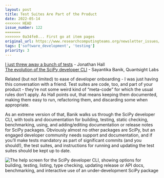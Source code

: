```yaml
---
layout: post
title: Test Suites Are Part of the Product
date: 2022-05-14
<<<<<<< HEAD
issue_number: 122
=======
>>>>>>> 0a34fe0... First go at item pages
original_url: https://www.researchcomputingteams.org/newsletter_issues/0122
tags: ['software_development', 'testing']
priority: 3
---
```


<!-- markdownlint-disable MD033 -->
<!-- markdownlint-disable MD041 -->
<!-- markdownlint-disable MD049 -->

[I just threw away a bunch of tests](https://jhall.io/archive/2022/05/13/i-just-threw-away-a-bunch-of-tests/) - Jonathan Hall<br>
[The evolution of the SciPy developer CLI](https://labs.quansight.org/blog/2022/05/the-evolution-of-the-scipy-developer-cli/) - Sayantika Banik, Quantsight Labs

Related (but not limited) to ease of developer onboarding - I was just having this conversation with a friend.  Test suites are code, too, and part of your product - they’re not some weird kind of “meta-code” for which the usual rules don’t apply.   As Hall points out, that means keeping them documented, making them easy to run, refactoring them, and discarding some when appropriate.

As an extreme version of that, Banik walks us through the SciPy developer CLI, with tools and documentation for building, testing, static checking, benchmarking, using, and adding/editing documentation or release notes for SciPy packages.  Obviously almost no other packages are SciPy, but an engaged developer community needs support and documentation, and if you’ll make tests mandatory as part of significant commits (and you should!), the test suites, and instructions for running and updating the test suites should be kept up to date.

![The help screen for the SciPy developer CLI, showing options for building, testing, listing, type checking, updating release or API docs, benchmarking, and interactive use of an under-development SciPy package](https://user-images.githubusercontent.com/17350312/166633508-a2795c44-30bc-4a5b-8043-65beab71d31f.png)
